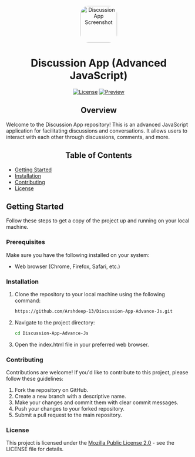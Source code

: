 <p align="center">
  <img src="https://github.com/Arshdeep-13/Discussion-App-Advance-Js/assets/108752646/8dba2bb8-56e9-4f11-bb62-765849d39d17" alt="Discussion App Screenshot" width="100" style="border-radius: 22px;">
</p>

<h1 align="center">Discussion App (Advanced JavaScript)</h1>

<p align="center">
  <a href="LICENSE"><img src="https://img.shields.io/badge/License-MIT-purple.svg" alt="License"></a>
  <a href="https://arshdeep-13.github.io/Discussion-App-Advance-Js/"><img src="https://img.shields.io/badge/Live-Preview-orange.svg" alt="Preview"></a>
</p>

<h2 align="center">Overview</h2>

Welcome to the Discussion App repository! This is an advanced JavaScript application for facilitating discussions and conversations. It allows users to interact with each other through discussions, comments, and more.

<h2 align="center">Table of Contents</h2>

- [Getting Started](#getting-started)
- [Installation](#installation)
- [Contributing](#contributing)
- [License](#license)

## Getting Started

Follow these steps to get a copy of the project up and running on your local machine.

### Prerequisites

Make sure you have the following installed on your system:

- Web browser (Chrome, Firefox, Safari, etc.)

### Installation

1. Clone the repository to your local machine using the following command:

   ```bash
   https://github.com/Arshdeep-13/Discussion-App-Advance-Js.git
   ```
2. Navigate to the project directory:
   ```bash
   cd Discussion-App-Advance-Js
    ```
3. Open the index.html file in your preferred web browser.

### Contributing

Contributions are welcome! If you'd like to contribute to this project, please follow these guidelines:

1. Fork the repository on GitHub.
2. Create a new branch with a descriptive name.
3. Make your changes and commit them with clear commit messages.
4. Push your changes to your forked repository.
5. Submit a pull request to the main repository.

### License

This project is licensed under the [Mozilla Public License 2.0](https://github.com/Arshdeep-13/Discussion-App-Advance-Js/blob/main/LICENSE) - see the LICENSE file for details.


